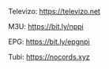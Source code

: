 Televizo:
https://televizo.net

M3U:
https://bit.ly/nppi

EPG:
https://bit.ly/epgnpi

Tubi:
https://nocords.xyz
